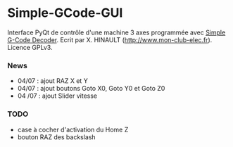 # Simple-GCode-GUI
Interface PyQt de contrôle d'une machine 3 axes programmée avec [Simple G-Code Decoder](https://github.com/sensor56/Simple-GCode-Decoder). Ecrit par X. HINAULT (http://www.mon-club-elec.fr). Licence GPLv3.

### News
- 04/07 : ajout RAZ X et Y
- 04/07 : ajout boutons Goto X0, Goto Y0 et Goto Z0
- 04 /07 : ajout Slider vitesse

### TODO
- case à cocher d'activation du Home Z
- bouton RAZ des backslash
